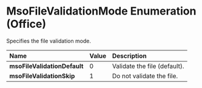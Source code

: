 
# MsoFileValidationMode Enumeration (Office)

Specifies the file validation mode.



|**Name**|**Value**|**Description**|
|:-----|:-----|:-----|
|**msoFileValidationDefault**|0|Validate the file (default).|
|**msoFileValidationSkip**|1|Do not validate the file.|
